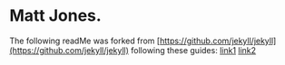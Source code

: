 # Matt Jones.

The following readMe was forked from [https://github.com/jekyll/jekyll](https://github.com/jekyll/jekyll) following these guides:
[link1](http://www.smashingmagazine.com/2014/08/01/build-blog-jekyll-github-pages/)
[link2](http://www.smashingmagazine.com/2014/08/01/build-blog-jekyll-github-pages/)
